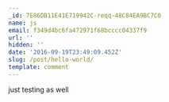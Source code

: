 ```yaml
---
_id: 7E86DB11E41E719942C-reqq-48C84EA9BC7C0
name: js
email: f349d4bc6fa472971f68bcccc04337f9
url: ''
hidden: ''
date: '2016-09-19T23:49:09.452Z'
slug: /post/hello-world/
template: comment
---
```


just testing as well
